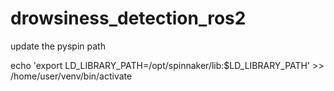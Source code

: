 # drowsiness_detection_ros2


update the pyspin path

echo 'export LD_LIBRARY_PATH=/opt/spinnaker/lib:$LD_LIBRARY_PATH' >> /home/user/venv/bin/activate

